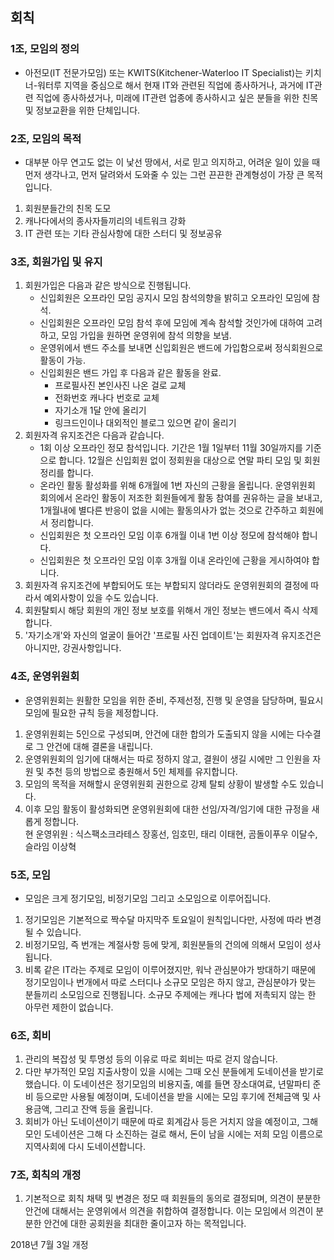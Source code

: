 ## 회칙

### 1조, 모임의 정의

* 아전모(IT 전문가모임) 또는 KWITS(Kitchener-Waterloo IT Specialist)는 키치너-워터루 지역을 중심으로 해서 현재 IT와 관련된 직업에 종사하거나, 과거에 IT관련 직업에 종사하셨거나, 미래에 IT관련 업종에 종사하시고 싶은 분들을 위한 친목 및 정보교환을 위한 단체입니다.  
### 2조, 모임의 목적

* 대부분 아무 연고도 없는 이 낯선 땅에서, 서로 믿고 의지하고, 어려운 일이 있을 때 먼저 생각나고, 먼저 달려와서 도와줄 수 있는 그런 끈끈한 관계형성이 가장 큰 목적입니다.

1. 회원분들간의 친목 도모
2. 캐나다에서의 종사자들끼리의 네트워크 강화
3. IT 관련 또는 기타 관심사항에 대한 스터디 및 정보공유

### 3조, 회원가입 및 유지

1. 회원가입은 다음과 같은 방식으로 진행됩니다.
   - 신입회원은 오프라인 모임 공지시 모임 참석의향을 밝히고 오프라인 모임에 참석.
   - 신입회원은 오프라인 모임 참석 후에 모임에 계속 참석할 것인가에 대하여 고려하고, 모임 가입을 원하면 운영위에 참석 의향을 보냄.
   - 운영위에서 밴드 주소를 보내면 신입회원은 밴드에 가입함으로써 정식회원으로 활동이 가능.
   - 신입회원은 밴드 가입 후 다음과 같은 활동을 완료.
     - 프로필사진 본인사진 나온 걸로 교체
     - 전화번호 캐나다 번호로 교체
     - 자기소개 1달 안에 올리기
     - 링크드인이나 대외적인 블로그 있으면 같이 올리기
2. 회원자격 유지조건은 다음과 같습니다.
   - 1회 이상 오프라인 정모 참석입니다. 기간은 1월 1일부터 11월 30일까지를 기준으로 합니다. 12월은 신입회원 없이 정회원을 대상으로 연말 파티 모임 및 회원 정리를 합니다.
   - 온라인 활동 활성화를 위해 6개월에 1번 자신의 근황을 올립니다. 운영위원회 회의에서 온라인 활동이 저조한 회원들에게 활동 참여를 권유하는 글을 보내고, 1개월내에 별다른 반응이 없을 시에는 활동의사가 없는 것으로 간주하고 회원에서 정리합니다.
   - 신입회원은 첫 오프라인 모임 이후 6개월 이내 1번 이상 정모에 참석해야 합니다. 
	- 신입회원은 첫 오프라인 모임 이후 3개월 이내 온라인에 근황을 게시하여야 합니다.
3. 회원자격 유지조건에 부합되어도 또는 부합되지 않더라도 운영위원회의 결정에 따라서 예외사항이 있을 수도 있습니다.
4. 회원탈퇴시 해당 회원의 개인 정보 보호를 위해서 개인 정보는 밴드에서 즉시 삭제합니다.
5. '자기소개'와 자신의 얼굴이 들어간 '프로필 사진 업데이트'는 회원자격 유지조건은 아니지만, 강권사항입니다.

### 4조, 운영위원회

* 운영위원회는 원활한 모임을 위한 준비, 주제선정, 진행 및 운영을 담당하며, 필요시 모임에 필요한 규칙 등을 제정합니다.
1. 운영위원회는 5인으로 구성되며, 안건에 대한 합의가 도출되지 않을 시에는 다수결로 그 안건에 대해 결론을 내립니다.
2. 운영위원회의 임기에 대해서는 따로 정하지 않고, 결원이 생길 시에만 그 인원을 자원 및 추천 등의 방법으로 충원해서 5인 체제를 유지합니다.
3. 모임의 목적을 저해할시 운영위원회 권한으로 강제 탈퇴 상황이 발생할 수도 있습니다.
4. 이후 모임 활동이 활성화되면 운영위원회에 대한 선임/자격/임기에 대한 규정을 새롭게 정합니다.  
 현 운영위원 : 식스팩소크라테스 장홍선, 임호민, 태리 이태현, 곰돌이푸우 이달수, 슬라임 이상혁

### 5조, 모임

* 모임은 크게 정기모임, 비정기모임 그리고 소모임으로 이루어집니다.
1. 정기모임은 기본적으로 짝수달 마지막주 토요일이 원칙입니다만, 사정에 따라 변경될 수 있습니다.
2. 비정기모임, 즉 번개는 계절사항 등에 맞게, 회원분들의 건의에 의해서 모임이 성사됩니다.
3. 비록 같은 IT라는 주제로 모임이 이루어졌지만, 워낙 관심분야가 방대하기 때문에 정기모임이나 번개에서 따로 스터디나 소규모 모임은 하지 않고, 관심분야가 맞는 분들끼리 소모임으로 진행됩니다. 소규모 주제에는 캐나다 법에 저촉되지 않는 한 아무런 제한이 없습니다.

### 6조, 회비

1. 관리의 복잡성 및 투명성 등의 이유로 따로 회비는 따로 걷지 않습니다.
2. 다만 부가적인 모임 지출사항이 있을 시에는 그때 오신 분들에게 도네이션을 받기로 했습니다. 이 도네이션은 정기모임의 비용지출, 예를 들면 장소대여료, 년말파티 준비 등으로만 사용될 예정이며, 도네이션을 받을 시에는 모임 후기에 전체금액 및 사용금액, 그리고 잔액 등을 올립니다.
3. 회비가 아닌 도네이션이기 때문에 따로 회계감사 등은 거치지 않을 예정이고, 그해 모인 도네이션은 그해 다 소진하는 걸로 해서, 돈이 남을 시에는 저희 모임 이름으로 지역사회에 다시 도네이션합니다.

### 7조, 회칙의 개정

1. 기본적으로 회칙 채택 및 변경은 정모 때 회원들의 동의로 결정되며, 의견이 분분한 안건에 대해서는 운영위에서 의견을 취합하여 결정합니다. 이는 모임에서 의견이 분분한 안건에 대한 공회원을 최대한 줄이고자 하는 목적입니다.

2018년 7월 3일 개정
